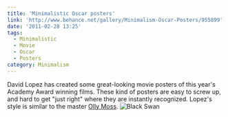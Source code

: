 ```yaml
---
title: 'Minimalistic Oscar posters'
link: 'http://www.behance.net/gallery/Minimalism-Oscar-Posters/955899'
date: '2011-02-28 13:25'
tags:
  - Minimalistic
  - Movie
  - Oscar
  - Posters
category: Minimalism
---
```


David Lopez has created some great-looking movie posters of this year's Academy Award winning films. These kind of posters are easy to screw up, and hard to get "just right" where they are instantly recognized. Lopez's style is similar to the master [Olly Moss](http://ollymoss.com/). ![](http://behance.vo.llnwd.net/profiles3/98146/projects/955899/9081a6706d79c3a53b8b95aeed35aab7.png "Black Swan")
